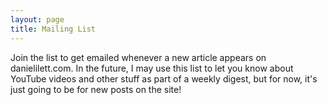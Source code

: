 ```yaml
---
layout: page
title: Mailing List
---
```


<!-- MailerLite Universal -->
<script>
(function(m,a,i,l,e,r){ m['MailerLiteObject']=e;function f(){
var c={ a:arguments,q:[]};var r=this.push(c);return "number"!=typeof r?r:f.bind(c.q);}
f.q=f.q||[];m[e]=m[e]||f.bind(f.q);m[e].q=m[e].q||f.q;r=a.createElement(i);
var _=a.getElementsByTagName(i)[0];r.async=1;r.src=l+'?v'+(~~(new Date().getTime()/1000000));
_.parentNode.insertBefore(r,_);})(window, document, 'script', 'https://static.mailerlite.com/js/universal.js', 'ml');

var ml_account = ml('accounts', '3184597', 'y8s9f0k4m1', 'load');
</script>
<!-- End MailerLite Universal -->

Join the list to get emailed whenever a new article appears on danielilett.com. In the future, I may use this list to let you know about YouTube videos and other stuff as part of a weekly digest, but for now, it's just going to be for new posts on the site!

<div class="ml-form-embed"
  data-account="3184597:y8s9f0k4m1"
  data-form="4399315:f4l2j6">
</div>
